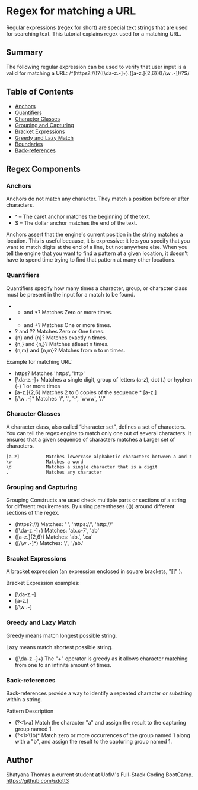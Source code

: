 # Regex for matching a URL

Regular expressions (regex for short) are special text strings that are used for searching text. This tutorial explains regex used for a matching URL.

## Summary

The following regular expression can be used to verify that user input is a valid for matching a URL: /^(https?:\/\/)?([\da-z\.-]+)\.([a-z\.]{2,6})([\/\w \.-]*)*\/?$/

## Table of Contents

- [Anchors](#anchors)
- [Quantifiers](#quantifiers)
- [Character Classes](#character-classes)
- [Grouping and Capturing](#grouping-and-capturing)
- [Bracket Expressions](#bracket-expressions)
- [Greedy and Lazy Match](#greedy-and-lazy-match)
- [Boundaries](#boundaries)
- [Back-references](#back-references)


## Regex Components

### Anchors
Anchors do not match any character. They match a position before or after characters.

* ^ – The caret anchor matches the beginning of the text.
* $ – The dollar anchor matches the end of the text.

Anchors assert that the engine's current position in the string matches a location. This is useful because, it is expressive: it lets you specify that you want to match digits at the end of a line, but not anywhere else. When you tell the engine that you want to find a pattern at a given location, it doesn't have to spend time trying to find that pattern at many other locations.

### Quantifiers
Quantifiers specify how many times a character, group, or character class must be present in the input for a match to be found.
* * and *? Matches Zero or more times.
* + and +? Matches One or more times.
* ? and ?? Matches Zero or One times.
* {n} and {n}? Matches exactly n times.
* {n,} and {n,}? Matches atleast n times.
* {n,m} and {n,m}? Matches from n to m times.

Example for matching URL:
* https?          Matches 'https', 'http'
* [\da-z\.-]+     Matches a single digit, group of letters (a-z), dot (.) or hyphen (-) 1 or more times
* [a-z\.]{2,6}    Matches 2 to 6 copies of the sequence * [a-z\.]
* [\/\w \.-]*     Matches '/', '.', '-', 'www', '//'


### Character Classes
A character class, also called “character set”, defines a set of characters. You can tell the regex engine to match only one out of several characters. It ensures that a given sequence of characters matches a Larger set of characters. 

    [a-z]          Matches lowercase alphabetic characters between a and z
    \w             Matches a word
    \d             Matches a single character that is a digit
    .              Matches any character

### Grouping and Capturing
Grouping Constructs are used check multiple parts or sections of a string for different requirements. By using parentheses (()) around different sections of the regex.


*    (https?:\/\/)       Matches: ' ', 'https://', 'http://'
*   ([\da-z\.-]+)       Matches: 'ab.c-7', 'ab'
*   ([a-z\.]{2,6})      Matches: 'ab.', '.ca'
*   ([\/\w \.-]*)       Matches: '/', '/ab.'

### Bracket Expressions
A bracket expression (an expression enclosed in square brackets, "[]" ). 

Bracket Expression examples:
* [\da-z\.-]
* [a-z\.]
* [\/\w \.-]

### Greedy and Lazy Match
Greedy means match longest possible string.

Lazy means match shortest possible string.

* ([\da-z\.-]+)       The "+" operator is greedy as it allows character matching from one to an infinite amount of times.


### Back-references
Back-references provide a way to identify a repeated character or substring within a string. 

Pattern	Description
* (?<1>a)	Match the character "a" and assign the result to the capturing group named 1.
* (?<1>\1b)*	Match zero or more occurrences of the group named 1 along with a "b", and assign the result to the capturing group named 1.

## Author

Shatyana Thomas a current student at UofM's Full-Stack Coding BootCamp. https://github.com/sdott3 